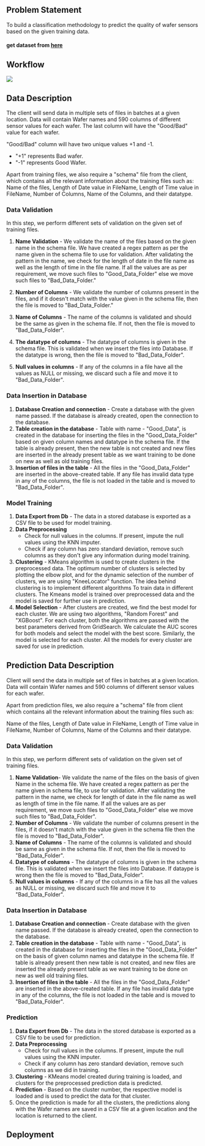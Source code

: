 
## Problem Statement

To build a classification methodology to predict the quality of wafer sensors based on the given training data. 

#### get dataset from [here](https://github.com/iNeuron-Pvt-Ltd/wafer-dataset) 

## Workflow

![](https://github.com/c17hawke/wafer_mlops_docs/blob/main/docs/img/workflow.jpg?raw=true)

## Data Description

The client will send data in multiple sets of files in batches at a given location. Data will contain Wafer names and 590 columns of different sensor values for each wafer. The last column will have the "Good/Bad" value for each wafer.

"Good/Bad" column will have two unique values +1 and -1.  

* "+1" represents Bad wafer.
* "-1" represents Good Wafer. 

Apart from training files, we also require a "schema" file from the client, which contains all the relevant information about the training files such as:
Name of the files, Length of Date value in FileName, Length of Time value in FileName, Number of Columns, Name of the Columns, and their datatype.

### Data Validation 

In this step, we perform different sets of validation on the given set of training files.  

1. **Name Validation** - We validate the name of the files based on the given name in the schema file. We have created a regex pattern as per the name given in the schema file to use for validation. After validating the pattern in the name, we check for the length of date in the file name as well as the length of time in the file name. If all the values are as per requirement, we move such files to "Good_Data_Folder" else we move such files to "Bad_Data_Folder."

2. **Number of Columns** - We validate the number of columns present in the files, and if it doesn't match with the value given in the schema file, then the file is moved to "Bad_Data_Folder."


3. **Name of Columns** - The name of the columns is validated and should be the same as given in the schema file. If not, then the file is moved to "Bad_Data_Folder".

4. **The datatype of columns** - The datatype of columns is given in the schema file. This is validated when we insert the files into Database. If the datatype is wrong, then the file is moved to "Bad_Data_Folder".

5. **Null values in columns** - If any of the columns in a file have all the values as NULL or missing, we discard such a file and move it to "Bad_Data_Folder".


### Data Insertion in Database
 
1. **Database Creation and connection** - Create a database with the given name passed. If the database is already created, open the connection to the database. 
2. **Table creation in the database** - Table with name - "Good_Data", is created in the database for inserting the files in the "Good_Data_Folder" based on given column names and datatype in the schema file. If the table is already present, then the new table is not created and new files are inserted in the already present table as we want training to be done on new as well as old training files.     
3. **Insertion of files in the table** - All the files in the "Good_Data_Folder" are inserted in the above-created table. If any file has invalid data type in any of the columns, the file is not loaded in the table and is moved to "Bad_Data_Folder".

### Model Training 

1. **Data Export from Db** - The data in a stored database is exported as a CSV file to be used for model training.
2. **Data Preprocessing**   
    * Check for null values in the columns. If present, impute the null values using the KNN imputer.
    * Check if any column has zero standard deviation, remove such columns as they don't give any information during model training.
3. **Clustering** - KMeans algorithm is used to create clusters in the preprocessed data. The optimum number of clusters is selected by plotting the elbow plot, and for the dynamic selection of the number of clusters, we are using "KneeLocator" function. The idea behind clustering is to implement different algorithms
   To train data in different clusters. The Kmeans model is trained over preprocessed data and the model is saved for further use in prediction.
4. **Model Selection** - After clusters are created, we find the best model for each cluster. We are using two algorithms, "Random Forest" and "XGBoost". For each cluster, both the algorithms are passed with the best parameters derived from GridSearch. We calculate the AUC scores for both models and select the model with the best score. Similarly, the model is selected for each cluster. All the models for every cluster are saved for use in prediction.
 
## Prediction Data Description
 
Client will send the data in multiple set of files in batches at a given location. Data will contain Wafer names and 590 columns of different sensor values for each wafer. 

Apart from prediction files, we also require a "schema" file from client which contains all the relevant information about the training files such as:

Name of the files, Length of Date value in FileName, Length of Time value in FileName, Number of Columns, Name of the Columns and their datatype.

### Data Validation  

In this step, we perform different sets of validation on the given set of training files.  

1. **Name Validation**- We validate the name of the files on the basis of given Name in the schema file. We have created a regex pattern as per the name given in schema file, to use for validation. After validating the pattern in the name, we check for length of date in the file name as well as length of time in the file name. If all the values are as per requirement, we move such files to "Good_Data_Folder" else we move such files to "Bad_Data_Folder". 
2. **Number of Columns** - We validate the number of columns present in the files, if it doesn't match with the value given in the schema file then the file is moved to "Bad_Data_Folder". 
3. **Name of Columns** - The name of the columns is validated and should be same as given in the schema file. If not, then the file is moved to "Bad_Data_Folder". 
4. **Datatype of columns** - The datatype of columns is given in the schema file. This is validated when we insert the files into Database. If dataype is wrong then the file is moved to "Bad_Data_Folder". 
5. **Null values in columns** - If any of the columns in a file has all the values as NULL or missing, we discard such file and move it to "Bad_Data_Folder".  

### Data Insertion in Database 
1. **Database Creation and connection** - Create database with the given name passed. If the database is already created, open the connection to the database. 
2. **Table creation in the database** - Table with name - "Good_Data", is created in the database for inserting the files in the "Good_Data_Folder" on the basis of given column names and datatype in the schema file. If table is already present then new table is not created, and new files are inserted the already present table as we want training to be done on new as well old training files.     
3. **Insertion of files in the table** - All the files in the "Good_Data_Folder" are inserted in the above-created table. If any file has invalid data type in any of the columns, the file is not loaded in the table and is moved to "Bad_Data_Folder".


### Prediction 
 
1. **Data Export from Db** - The data in the stored database is exported as a CSV file to be used for prediction.
2. **Data Preprocessing**    
    * Check for null values in the columns. If present, impute the null values using the KNN imputer.
    * Check if any column has zero standard deviation, remove such columns as we did in training.
3. **Clustering** - KMeans model created during training is loaded, and clusters for the preprocessed prediction data is predicted.
4. **Prediction** - Based on the cluster number, the respective model is loaded and is used to predict the data for that cluster.
5. Once the prediction is made for all the clusters, the predictions along with the Wafer names are saved in a CSV file at a given location and the location is returned to the client.

## Deployment